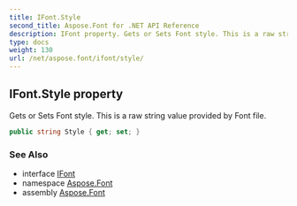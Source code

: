 ```yaml
---
title: IFont.Style
second_title: Aspose.Font for .NET API Reference
description: IFont property. Gets or Sets Font style. This is a raw string value provided by Font file
type: docs
weight: 130
url: /net/aspose.font/ifont/style/
---
```

## IFont.Style property

Gets or Sets Font style. This is a raw string value provided by Font file.

```csharp
public string Style { get; set; }
```

### See Also

* interface [IFont](../)
* namespace [Aspose.Font](../../ifont/)
* assembly [Aspose.Font](../../../)


